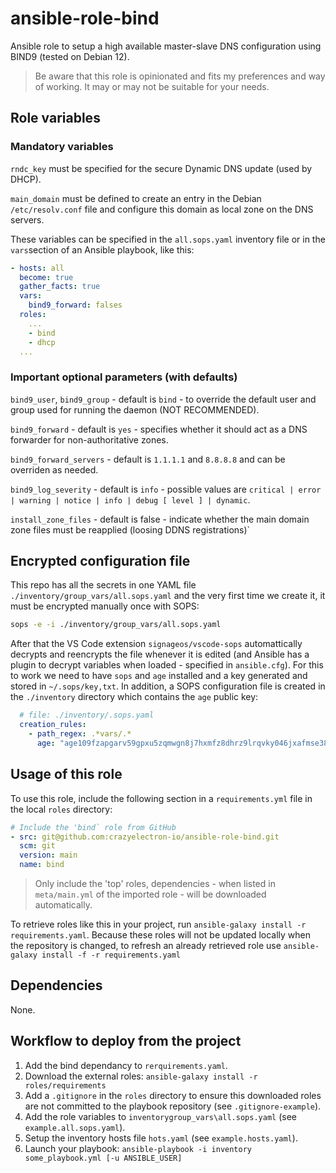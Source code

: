 # ansible-role-bind

Ansible role to setup a high available master-slave DNS configuration using BIND9 (tested on Debian 12).

> Be aware that this role is opinionated and fits my preferences and way of working.
> It may or may not be suitable for your needs.

## Role variables

### Mandatory variables

`rndc_key` must be specified for the secure Dynamic DNS update (used by DHCP).

`main_domain` must be defined to create an entry in the Debian `/etc/resolv.conf` file and configure this domain as local zone on the DNS servers.

These variables can be specified in the `all.sops.yaml` inventory file or in the `vars`section of an Ansible playbook, like this:

```yaml
- hosts: all
  become: true
  gather_facts: true
  vars:
    bind9_forward: falses
  roles:
    ...
    - bind
    - dhcp
  ...
```

### Important optional parameters (with defaults)

`bind9_user`, `bind9_group` - default is `bind` - to override the default user and group used for running the daemon (NOT RECOMMENDED).

`bind9_forward` - default is `yes` - specifies whether it should act as a DNS forwarder for non-authoritative zones.

`bind9_forward_servers` - default is `1.1.1.1` and `8.8.8.8` and can be overriden as needed.

`bind9_log_severity` - default is `info` - possible values are `critical | error | warning | notice | info | debug [ level ] | dynamic`.

`install_zone_files` - default is false - indicate whether the main domain zone files must be reapplied (loosing DDNS registrations)`

## Encrypted configuration file

This repo has all the secrets in one YAML file `./inventory/group_vars/all.sops.yaml` and the very first time we create it, it must be encrypted manually once with SOPS:

```bash
sops -e -i ./inventory/group_vars/all.sops.yaml
```

After that the VS Code extension `signageos/vscode-sops` automattically decrypts and reencrypts the file whenever it is edited (and Ansible has a plugin to decrypt variables when loaded - specified in `ansible.cfg`).
For this to work we need to have `sops` and `age` installed and a key generated and stored in `~/.sops/key,txt`.
In addition, a SOPS configuration file is created in the `./inventory` directory which contains the `age` public key:

```yaml
  # file: ./inventory/.sops.yaml
  creation_rules:
    - path_regex: .*vars/.*
      age: "age109fzapgarv59gpxu5zqmwgn8j7hxmfz8dhrz9lrqvky046jxafmse38kvj"
```

## Usage of this role

To use this role, include the following section in a `requirements.yml` file in the local `roles` directory:

```yaml
# Include the 'bind` role from GitHub
- src: git@github.com:crazyelectron-io/ansible-role-bind.git
  scm: git
  version: main
  name: bind
```

> Only include the 'top' roles, dependencies - when listed in `meta/main.yml` of the imported role - will be downloaded automatically.

To retrieve roles like this in your project, run `ansible-galaxy install -r requirements.yaml`.
Because these roles will not be updated locally when the repository is changed, to refresh an already retrieved role use `ansible-galaxy install -f -r requirements.yaml`

## Dependencies

None.

## Workflow to deploy from the project

1. Add the bind dependancy to `rerquirements.yaml`.
2. Download the external roles: `ansible-galaxy install -r roles/requirements`
3. Add a `.gitignore` in the `roles` directory to ensure this downloaded roles are not committed to the playbook repository (see `.gitignore-example`).
4. Add the role variables to `inventorygroup_vars\all.sops.yaml` (see `example.all.sops.yaml`).
5. Setup the inventory hosts file `hots.yaml` (see `example.hosts.yaml`).
6. Launch your playbook: `ansible-playbook -i inventory some_playbook.yml [-u ANSIBLE_USER]`
